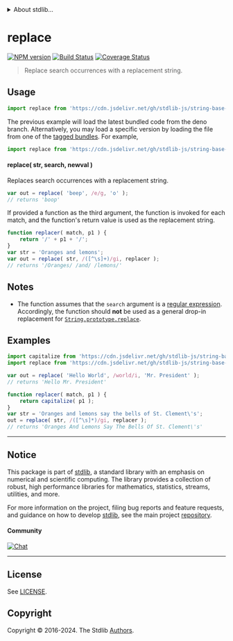 <!--

@license Apache-2.0

Copyright (c) 2022 The Stdlib Authors.

Licensed under the Apache License, Version 2.0 (the "License");
you may not use this file except in compliance with the License.
You may obtain a copy of the License at

   http://www.apache.org/licenses/LICENSE-2.0

Unless required by applicable law or agreed to in writing, software
distributed under the License is distributed on an "AS IS" BASIS,
WITHOUT WARRANTIES OR CONDITIONS OF ANY KIND, either express or implied.
See the License for the specific language governing permissions and
limitations under the License.

-->


<details>
  <summary>
    About stdlib...
  </summary>
  <p>We believe in a future in which the web is a preferred environment for numerical computation. To help realize this future, we've built stdlib. stdlib is a standard library, with an emphasis on numerical and scientific computation, written in JavaScript (and C) for execution in browsers and in Node.js.</p>
  <p>The library is fully decomposable, being architected in such a way that you can swap out and mix and match APIs and functionality to cater to your exact preferences and use cases.</p>
  <p>When you use stdlib, you can be absolutely certain that you are using the most thorough, rigorous, well-written, studied, documented, tested, measured, and high-quality code out there.</p>
  <p>To join us in bringing numerical computing to the web, get started by checking us out on <a href="https://github.com/stdlib-js/stdlib">GitHub</a>, and please consider <a href="https://opencollective.com/stdlib">financially supporting stdlib</a>. We greatly appreciate your continued support!</p>
</details>

# replace

[![NPM version][npm-image]][npm-url] [![Build Status][test-image]][test-url] [![Coverage Status][coverage-image]][coverage-url] <!-- [![dependencies][dependencies-image]][dependencies-url] -->

> Replace search occurrences with a replacement string.



<section class="usage">

## Usage

```javascript
import replace from 'https://cdn.jsdelivr.net/gh/stdlib-js/string-base-replace@deno/mod.js';
```
The previous example will load the latest bundled code from the deno branch. Alternatively, you may load a specific version by loading the file from one of the [tagged bundles](https://github.com/stdlib-js/string-base-replace/tags). For example,

```javascript
import replace from 'https://cdn.jsdelivr.net/gh/stdlib-js/string-base-replace@v0.2.2-deno/mod.js';
```

#### replace( str, search, newval )

Replaces search occurrences with a replacement string.

```javascript
var out = replace( 'beep', /e/g, 'o' );
// returns 'boop'
```

If provided a function as the third argument, the function is invoked for each match, and the function's return value is used as the replacement string.

```javascript
function replacer( match, p1 ) {
    return '/' + p1 + '/';
}
var str = 'Oranges and lemons';
var out = replace( str, /([^\s]+)/gi, replacer );
// returns '/Oranges/ /and/ /lemons/'
```

</section>

<!-- /.usage -->

<section class="notes">

## Notes

-   The function assumes that the `search` argument is a [regular expression][mdn-regexp]. Accordingly, the function should **not** be used as a general drop-in replacement for [`String.prototype.replace`][mdn-string-replace].

</section>

<!-- /.notes -->

<section class="examples">

## Examples

<!-- eslint no-undef: "error" -->

```javascript
import capitalize from 'https://cdn.jsdelivr.net/gh/stdlib-js/string-base-capitalize@deno/mod.js';
import replace from 'https://cdn.jsdelivr.net/gh/stdlib-js/string-base-replace@deno/mod.js';

var out = replace( 'Hello World', /world/i, 'Mr. President' );
// returns 'Hello Mr. President'

function replacer( match, p1 ) {
    return capitalize( p1 );
}
var str = 'Oranges and lemons say the bells of St. Clement\'s';
out = replace( str, /([^\s]*)/gi, replacer );
// returns 'Oranges And Lemons Say The Bells Of St. Clement\'s'
```

</section>

<!-- /.examples -->

<!-- Section for related `stdlib` packages. Do not manually edit this section, as it is automatically populated. -->

<section class="related">

</section>

<!-- /.related -->

<!-- Section for all links. Make sure to keep an empty line after the `section` element and another before the `/section` close. -->


<section class="main-repo" >

* * *

## Notice

This package is part of [stdlib][stdlib], a standard library with an emphasis on numerical and scientific computing. The library provides a collection of robust, high performance libraries for mathematics, statistics, streams, utilities, and more.

For more information on the project, filing bug reports and feature requests, and guidance on how to develop [stdlib][stdlib], see the main project [repository][stdlib].

#### Community

[![Chat][chat-image]][chat-url]

---

## License

See [LICENSE][stdlib-license].


## Copyright

Copyright &copy; 2016-2024. The Stdlib [Authors][stdlib-authors].

</section>

<!-- /.stdlib -->

<!-- Section for all links. Make sure to keep an empty line after the `section` element and another before the `/section` close. -->

<section class="links">

[npm-image]: http://img.shields.io/npm/v/@stdlib/string-base-replace.svg
[npm-url]: https://npmjs.org/package/@stdlib/string-base-replace

[test-image]: https://github.com/stdlib-js/string-base-replace/actions/workflows/test.yml/badge.svg?branch=v0.2.2
[test-url]: https://github.com/stdlib-js/string-base-replace/actions/workflows/test.yml?query=branch:v0.2.2

[coverage-image]: https://img.shields.io/codecov/c/github/stdlib-js/string-base-replace/main.svg
[coverage-url]: https://codecov.io/github/stdlib-js/string-base-replace?branch=main

<!--

[dependencies-image]: https://img.shields.io/david/stdlib-js/string-base-replace.svg
[dependencies-url]: https://david-dm.org/stdlib-js/string-base-replace/main

-->

[chat-image]: https://img.shields.io/gitter/room/stdlib-js/stdlib.svg
[chat-url]: https://app.gitter.im/#/room/#stdlib-js_stdlib:gitter.im

[stdlib]: https://github.com/stdlib-js/stdlib

[stdlib-authors]: https://github.com/stdlib-js/stdlib/graphs/contributors

[umd]: https://github.com/umdjs/umd
[es-module]: https://developer.mozilla.org/en-US/docs/Web/JavaScript/Guide/Modules

[deno-url]: https://github.com/stdlib-js/string-base-replace/tree/deno
[deno-readme]: https://github.com/stdlib-js/string-base-replace/blob/deno/README.md
[umd-url]: https://github.com/stdlib-js/string-base-replace/tree/umd
[umd-readme]: https://github.com/stdlib-js/string-base-replace/blob/umd/README.md
[esm-url]: https://github.com/stdlib-js/string-base-replace/tree/esm
[esm-readme]: https://github.com/stdlib-js/string-base-replace/blob/esm/README.md
[branches-url]: https://github.com/stdlib-js/string-base-replace/blob/main/branches.md

[stdlib-license]: https://raw.githubusercontent.com/stdlib-js/string-base-replace/main/LICENSE

[mdn-string-replace]: https://developer.mozilla.org/en-US/docs/Web/JavaScript/Reference/Global_Objects/String/replace

[mdn-regexp]: https://developer.mozilla.org/en-US/docs/Web/JavaScript/Reference/Global_Objects/RegExp

</section>

<!-- /.links -->
